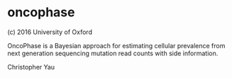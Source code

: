 # oncophase

(c) 2016 University of Oxford

OncoPhase is a Bayesian approach for estimating cellular prevalence from next generation sequencing mutation read counts with side information.

Christopher Yau
